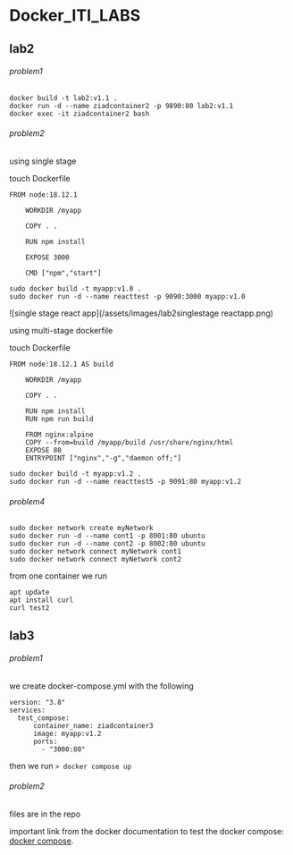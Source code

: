 # Docker_ITI_LABS

## lab2

###### problem1 

```
docker build -t lab2:v1.1 . 
docker run -d --name ziadcontainer2 -p 9890:80 lab2:v1.1
docker exec -it ziadcontainer2 bash
```
###### problem2 
using single stage

touch Dockerfile
```
FROM node:18.12.1

	WORKDIR /myapp

	COPY . .

	RUN npm install 

	EXPOSE 3000

    CMD ["npm","start"]
```
```
sudo docker build -t myapp:v1.0 .
sudo docker run -d --name reacttest -p 9090:3000 myapp:v1.0
```
![single stage react app](/assets/images/lab2singlestage reactapp.png)


using multi-stage dockerfile

touch Dockerfile
```
FROM node:18.12.1 AS build 

	WORKDIR /myapp

	COPY . .

	RUN npm install 
	RUN npm run build

	FROM nginx:alpine
	COPY --from=build /myapp/build /usr/share/nginx/html
	EXPOSE 80
	ENTRYPOINT ["nginx","-g","daemon off;"]
```
```
sudo docker build -t myapp:v1.2 .
sudo docker run -d --name reacttest5 -p 9091:80 myapp:v1.2
```
###### problem4 

```
sudo docker network create myNetwork
sudo docker run -d --name cont1 -p 8001:80 ubuntu
sudo docker run -d --name cont2 -p 8002:80 ubuntu
sudo docker network connect myNetwork cont1
sudo docker network connect myNetwork cont2
```
from one container we run
```
apt update
apt install curl
curl test2
```

## lab3
###### problem1 

we create docker-compose.yml with the following
```
version: "3.8"
services:
  test_compose:
      container_name: ziadcontainer3
      image: myapp:v1.2
      ports:
        - "3000:80"
```
then we run `> docker compose up`

###### problem2
files are in the repo 


important link from the docker documentation to test the docker compose:
[docker compose](https://docs.docker.com/compose/gettingstarted/).

